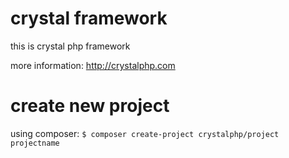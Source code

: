 # crystal framework

this is crystal php framework

more information: http://crystalphp.com

# create new project

using composer:
`$ composer create-project crystalphp/project projectname`
